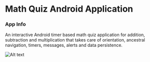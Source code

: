 # Math Quiz Android Application

<h3>App Info</h3>

An interactive Android timer based math quiz application for addition, subtraction and multiplication that takes care of orientation, ancestral navigation, timers, messages, alerts and data persistence.

![Alt text](https://github.com/NehaRege/MathQuiz_Android/blob/master/Screenshot_20161010-231245.png "Optional title")
